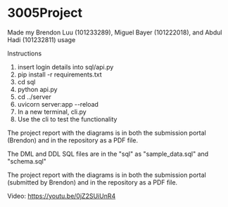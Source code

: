 # 3005Project
Made my Brendon Luu (101233289), Miguel Bayer (101222018), and Abdul Hadi (101232811)
usage

Instructions
1. insert login details into sql/api.py
2. pip install -r requirements.txt
3. cd sql
4. python api.py
5. cd ../server
6. uvicorn server:app --reload
7. In a new terminal, cli.py
8. Use the cli to test the functionality

The project report with the diagrams is in both the submission portal (Brendon) and in the repository as a PDF file.

The DML and DDL SQL files are in the "sql" as "sample_data.sql" and "schema.sql"

The project report with the diagrams is in both the submission portal (submitted by Brendon) and in the repository as a PDF file.

Video: https://youtu.be/0jZ2SUiUnR4